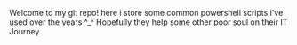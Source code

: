Welcome to my git repo! here i store some common powershell scripts i've used over the years ^_^
Hopefully they help some other poor soul on their IT Journey  
